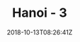 ---
title: "Hanoi - 3"
date: 2018-10-13T08:26:41Z
draft: false
description: ""
hasGallery: true
type: post
region: "Asia (Southeast)"
country: "Vietnam"
thumbnail: "hanoi_08.jpg"
---